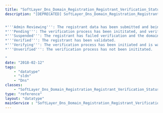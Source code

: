 ```yaml
---
title: "SoftLayer_Dns_Domain_Registration_Registrant_Verification_Status"
description: "[DEPRECATED] SoftLayer_Dns_Domain_Registration_Registrant_Verification_Status models the state of the registrant. Here are the following status codes: 


*'''Admin Reviewing''': The registrant data has been submitted and being reviewed by compliance team.
*'''Pending''': The verification process has been inititated, and verification email will be sent.
*'''Suspended''': The registrant has failed verification and the domain has been suspended.
*'''Verified''': The registrant has been validated.
*'''Verifying''': The verification process has been initiated and is waiting for registrant response.
*'''Unverified''': The verification process has not been inititated.

"
date: "2018-02-12"
tags:
    - "datatype"
    - "sldn"
    - "Dns"
classes:
    - "SoftLayer_Dns_Domain_Registration_Registrant_Verification_Status"
type: "reference"
layout: "datatype"
mainService : "SoftLayer_Dns_Domain_Registration_Registrant_Verification_Status"
---
```


